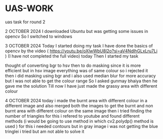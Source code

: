 # UAS-WORK
uas task for round 2

2 OCTOBER 2024
I downloaded Ubuntu  but was getting some issues in opencv 
So I switched to windows 

3 OCTOBER 2024
Today I started doing my task
I have done the basics of opencv by the video  (  https://youtu.be/oXlwWbU8l2o?si=aV4NdlhGLxLru7Li ) (I have not completed the full video) today 
Then I started my task

thought of converting bgr to hsv then to do masking since it is more efficient but in hsv image everything was of same colour so i rejected it
then i did masking using bgr and i also used median blur for more accuracy
but I was not able to get the colour range 
So I asked gunmay bhaiya then he gave me the solution 
Till now I have just made the grassy area with different colour

4 OCTOBER 2024
today i made the burnt area with different colour in a different image
and also merged both the images to get the burnt and non burnt area with different colour on the same image
then i tried finding the number of triangles 
for this i refered to youtube and found different methods (i would be going to use method in which cv2.polydp() method is used )
for this i needed contours but in gray image i was not getting the blue tringlei 
i tried but am not able to solve it
